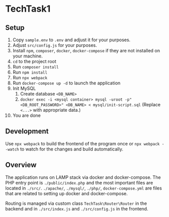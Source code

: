 # TechTask1

## Setup
1. Copy `sample.env` to `.env` and adjust it for your purposes.
2. Adjust `src/config.js` for your purposes.
3. Install `npm`, `composer`, `docker`, `docker-compose` if they are not installed on your machine.
4. `cd` to the project root
5. Run `composer install`
6. Run `npm install`
7. Run `npx webpack`
8. Run `docker-compose up -d` to launch the application
9. Init MySQL
   1. Create database `<DB_NAME>`
   2. `docker exec -i <mysql container> mysql -uroot -p"<DB_ROOT_PASSWORD>" <DB_NAME> < mysql/init-script.sql` (Replace `<...>` with appropriate data.)
9. You are done

## Development

Use `npx webpack` to build the frontend of the program once or `npx webpack --watch` to watch for the changes and build automatically.

## Overview

The application runs on LAMP stack via docker and docker-compose. The PHP entry point is `./public/index.php` and the most important files are located in `./src/`. `./apache/`, `./mysql/`, `./php/`, `docker-compose.yml` are files that are related to setting up docker and docker-compose.

Routing is managed via custom class `TechTask\Router\Router` in the backend and in `./src/index.js` and `./src/config.js` in the frontend.
